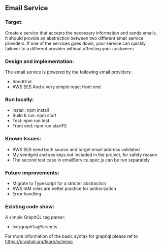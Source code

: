 ## Email Service

### Target:
Create a service that accepts the necessary information and sends emails.
It should provide an abstraction between two different email service providers.
If one of the services goes down, your service can quickly failover to a different
provider without affecting your customers

### Design and implementation:
The email service is powered by the following email providers:
 * SendGrid
 * AWS SES
And a very simple react front end

### Run locally:
 * Install: npm install
 * Build & run: npm start
 * Test: npm run test
 * Front end: npm run startFE

### Known Issues:
 * AWS SES need both source and target email address validated
 * My sendgrid and ses keys not included in the project, for safety reason
 * The second test case in emailService.spec.js can be run separately

### Future improvements:
 * Migrate to Typescript for a stricter abstraction
 * AWS IAM roles are better practice for authorization
 * Error handling
  
### Existing code show:
A simple GraphQL tag parser:
 * ext/graphTagParser.ts
 
For more information of the basic syntax for graphql please ref to https://graphql.org/learn/schema

